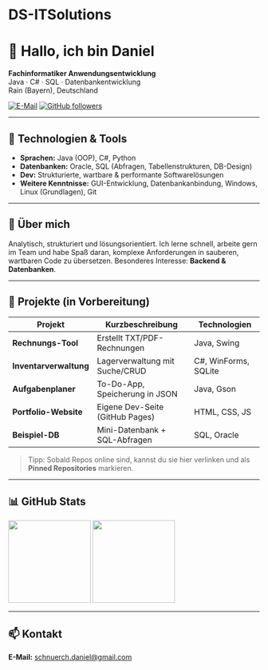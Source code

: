 # DS-ITSolutions
# 👋 Hallo, ich bin Daniel

**Fachinformatiker Anwendungsentwicklung**  
Java · C# · SQL · Datenbankentwicklung  
Rain (Bayern), Deutschland

[![E-Mail](https://img.shields.io/badge/E--Mail-schnuerch.daniel%40gmail.com-red?logo=gmail&logoColor=white)](mailto:schnuerch.daniel@gmail.com)
[![GitHub followers](https://img.shields.io/github/followers/danschnu?style=social)](https://github.com/danschnu)

---

## 🔧 Technologien & Tools
- **Sprachen:** Java (OOP), C#, Python  
- **Datenbanken:** Oracle, SQL (Abfragen, Tabellenstrukturen, DB-Design)  
- **Dev:** Strukturierte, wartbare & performante Softwarelösungen  
- **Weitere Kenntnisse:** GUI-Entwicklung, Datenbankanbindung, Windows, Linux (Grundlagen), Git

---

## 🌱 Über mich
Analytisch, strukturiert und lösungsorientiert. Ich lerne schnell, arbeite gern im Team und habe Spaß daran,
komplexe Anforderungen in sauberen, wartbaren Code zu übersetzen. Besonderes Interesse: **Backend & Datenbanken**.

---

## 📂 Projekte (in Vorbereitung)
| Projekt | Kurzbeschreibung | Technologien |
| --- | --- | --- |
| **Rechnungs-Tool** | Erstellt TXT/PDF-Rechnungen | Java, Swing |
| **Inventarverwaltung** | Lagerverwaltung mit Suche/CRUD | C#, WinForms, SQLite |
| **Aufgabenplaner** | To-Do-App, Speicherung in JSON | Java, Gson |
| **Portfolio-Website** | Eigene Dev-Seite (GitHub Pages) | HTML, CSS, JS |
| **Beispiel-DB** | Mini-Datenbank + SQL-Abfragen | SQL, Oracle |

> Tipp: Sobald Repos online sind, kannst du sie hier verlinken und als **Pinned Repositories** markieren.

---

## 📊 GitHub Stats
<p align="left">
  <img height="165" src="https://github-readme-stats.vercel.app/api?username=danschnu&show_icons=true&theme=radical" />
  <img height="165" src="https://github-readme-stats.vercel.app/api/top-langs/?username=danschnu&layout=compact&theme=radical" />
</p>

---

## 📫 Kontakt
**E-Mail:** schnuerch.daniel@gmail.com  


